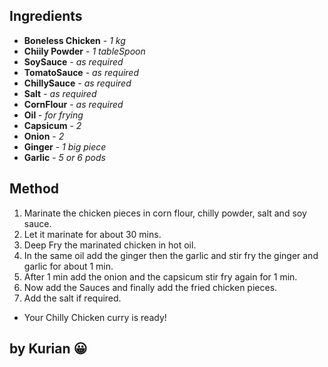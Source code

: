 ## Ingredients

* **Boneless Chicken**  - *1 kg*
* **Chiily Powder**     - *1 tableSpoon*
* **SoySauce**         - *as required*
* **TomatoSauce**       - *as required*
* **ChillySauce**       - *as required*
* **Salt**              - *as required*
* **CornFlour**         - *as required*
* **Oil**               - *for frying*
* **Capsicum**          - *2*
* **Onion**             - *2*
* **Ginger**            - *1 big piece*
* **Garlic**           - *5 or 6 pods*

## Method

1. Marinate the chicken pieces in corn flour, chilly powder, salt and soy sauce.
2. Let it marinate for about 30 mins.
3. Deep Fry the marinated chicken in hot oil.
4. In the same oil add the  ginger then the  garlic and stir fry the ginger and garlic for about 1 min.
5. After 1 min add the onion and the capsicum stir fry again for 1 min.
6. Now add the Sauces and finally add the fried chicken pieces.
7. Add the salt if required.

* Your Chilly Chicken curry is ready!


## by Kurian 😀
